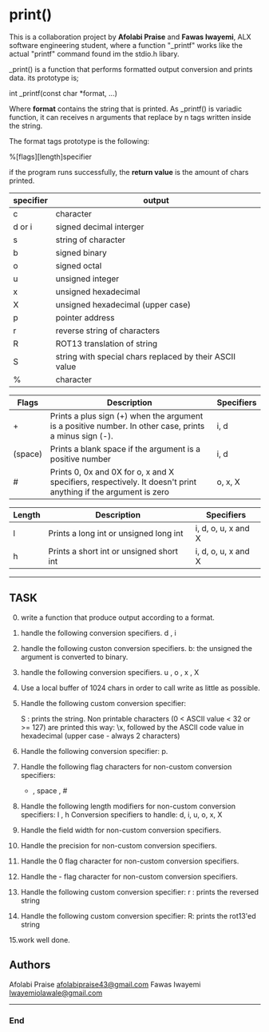 # print()
This is a collaboration project by **Afolabi Praise** and **Fawas Iwayemi**, ALX software engineering student, where a function "_printf" works like the actual "printf" command found im the stdio.h libary.

_print() is a function that performs formatted output conversion and prints data. its prototype is;

int _printf(const char *format, ...)

Where **format** contains the string that is printed. As _printf() is variadic function, it can receives n arguments that replace by n tags written inside the string.

The format tags prototype is the following:

%[flags][length]specifier

if the program runs successfully, the **return value** is the amount of chars printed.

| specifier | output |
| -------------- | --------------- |
| c | character |
| d or i | signed decimal interger |
| s | string of character |
| b | signed binary |
| o | signed octal |
| u | unsigned integer |
| x | unsigned hexadecimal |
| X | unsigned hexadecimal (upper case) |
| p | pointer address |
| r | reverse string of characters |
| R | ROT13 translation of string |
| S | string with special chars replaced by their ASCII value |
| % | character |

| Flags | Description | Specifiers |
| ------------- | ------------- | ------------- | 
| +  | Prints a plus sign (+) when the argument is a positive number. In other case, prints a minus sign (-). | i, d |
| (space) | Prints a blank space if the argument is a positive number | i, d |
| #  | Prints 0, 0x and 0X for o, x and X specifiers, respectively. It doesn't print anything if the argument is zero | o, x, X |

| Length | Description | Specifiers |
| ------------- | ------------- | ------------- | 
| l | Prints a long int or unsigned long int | i, d, o, u, x and X |
| h | Prints a short int or unsigned short int | i, d, o, u, x and X |

------------

## TASK

0. write a function that produce output according to a format.

1. handle the following conversion specifiers. d , i 

2. handle the following custon conversion specifiers.
   b: the unsigned the argument is converted to binary.
   
3.  handle the following conversion specifiers. u , o , x , X

4. Use a local buffer of 1024 chars in order to call write as little as possible.

5. Handle the following custom conversion specifier:

   S : prints the string.
   Non printable characters (0 < ASCII value < 32 or >= 127) are printed this way: \x, followed by the ASCII code value in hexadecimal (upper case - always 2 characters)

6. Handle the following conversion specifier: p.

7. Handle the following flag characters for non-custom conversion specifiers:
   + , space , #

8. Handle the following length modifiers for non-custom conversion specifiers:
   l , h
   Conversion specifiers to handle: d, i, u, o, x, X

9. Handle the field width for non-custom conversion specifiers.

10. Handle the precision for non-custom conversion specifiers.

11. Handle the 0 flag character for non-custom conversion specifiers.

12. Handle the - flag character for non-custom conversion specifiers.

13. Handle the following custom conversion specifier:
    r : prints the reversed string

14. Handle the following custom conversion specifier:
    R: prints the rot13'ed string

15.work well done.


## Authors
Afolabi Praise <afolabipraise43@gmail.com>
Fawas Iwayemi <Iwayemiolawale@gmail.com>

------------

### End